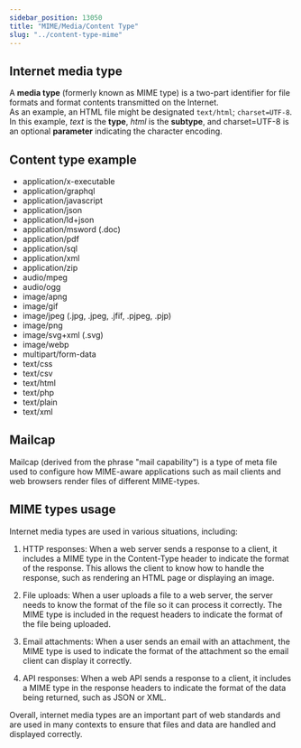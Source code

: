 ```yaml
---
sidebar_position: 13050 
title: "MIME/Media/Content Type"
slug: "../content-type-mime"
---
```


## Internet media type

A **media type** (formerly known as MIME type) is a two-part identifier for file formats and format contents transmitted on the Internet.<br/>
As an example, an HTML file might be designated `text/html`; `charset=UTF-8`. In this example, <em>text</em> is the <b>type</b>, <em>html</em> is the <b>subtype</b>, and charset=UTF-8 is an optional <b>parameter</b> indicating the character encoding.

## Content type example

- application/x-executable
- application/graphql
- application/javascript
- application/json
- application/ld+json
- application/msword (.doc)
- application/pdf
- application/sql
- application/xml
- application/zip
- audio/mpeg
- audio/ogg
- image/apng
- image/gif
- image/jpeg (.jpg, .jpeg, .jfif, .pjpeg, .pjp)
- image/png
- image/svg+xml (.svg)
- image/webp
- multipart/form-data
- text/css
- text/csv
- text/html
- text/php
- text/plain
- text/xml

## Mailcap

Mailcap (derived from the phrase "mail capability") is a type of meta file used to configure how MIME-aware applications such as mail clients and web browsers render files of different MIME-types.

## MIME types usage

Internet media types are used in various situations, including:

1. HTTP responses: When a web server sends a response to a client, it includes a MIME type in the Content-Type header to indicate the format of the response. This allows the client to know how to handle the response, such as rendering an HTML page or displaying an image.

2. File uploads: When a user uploads a file to a web server, the server needs to know the format of the file so it can process it correctly. The MIME type is included in the request headers to indicate the format of the file being uploaded.

3. Email attachments: When a user sends an email with an attachment, the MIME type is used to indicate the format of the attachment so the email client can display it correctly.

4. API responses: When a web API sends a response to a client, it includes a MIME type in the response headers to indicate the format of the data being returned, such as JSON or XML.

Overall, internet media types are an important part of web standards and are used in many contexts to ensure that files and data are handled and displayed correctly.
